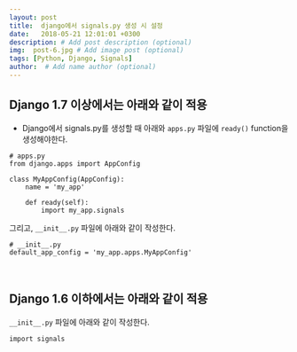 ```yaml
---
layout: post
title:  django에서 signals.py 생성 시 설정
date:   2018-05-21 12:01:01 +0300
description: # Add post description (optional)
img:  post-6.jpg # Add image post (optional)
tags: [Python, Django, Signals]
author:  # Add name author (optional)
---
```


Django 1.7 이상에서는 아래와 같이 적용
-------------

- Django에서 signals.py를 생성할 때 아래와 `apps.py` 파일에 `ready()` function을 생성해야한다.

```
# apps.py
from django.apps import AppConfig

class MyAppConfig(AppConfig):
    name = 'my_app'

    def ready(self):
        import my_app.signals
```
그리고, `__init__.py` 파일에 아래와 같이 작성한다.
```
# __init__.py
default_app_config = 'my_app.apps.MyAppConfig'
```
&nbsp;
&nbsp;
&nbsp;

Django 1.6 이하에서는 아래와 같이 적용
-------------

`__init__.py` 파일에 아래와 같이 작성한다.
```
import signals
```
